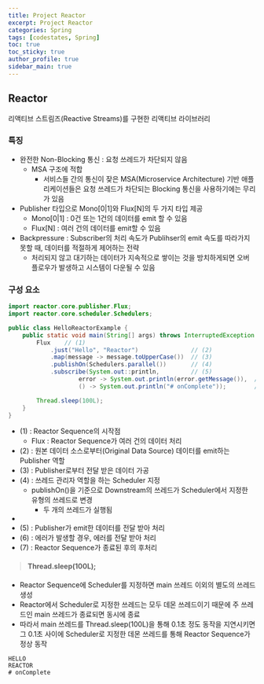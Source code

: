 ```yaml
---
title: Project Reactor
excerpt: Project Reactor
categories: Spring
tags: [codestates, Spring]
toc: true
toc_sticky: true
author_profile: true
sidebar_main: true
---
```

## Reactor
리액티브 스트림즈(Reactive Streams)를 구현한 리액티브 라이브러리

### 특징
- 완전한 Non-Blocking 통신 : 요청 쓰레드가 차단되지 않음
  - MSA 구조에 적합
    - 서비스들 간의 통신이 잦은 MSA(Microservice Architecture) 기반 애플리케이션들은 요청 쓰레드가 차단되는 Blocking 통신을 사용하기에는 무리가 있음
- Publisher 타입으로 Mono[0|1]와 Flux[N]의 두 가지 타입 제공
  - Mono[0|1] : 0건 또는 1건의 데이터를 emit 할 수 있음
  - Flux[N] : 여러 건의 데이터를 emit할 수 있음
- Backpressure : Subscriber의 처리 속도가 Publihser의 emit 속도를 따라가지 못할 때, 데이터를 적절하게 제어하는 전략
  - 처리되지 않고 대기하는 데이터가 지속적으로 쌓이는 것을 방치하게되면 오버플로우가 발생하고 시스템이 다운될 수 있음

### 구성 요소
```Java
import reactor.core.publisher.Flux;
import reactor.core.scheduler.Schedulers;

public class HelloReactorExample {
    public static void main(String[] args) throws InterruptedException {
        Flux    // (1)
            .just("Hello", "Reactor")               // (2)
            .map(message -> message.toUpperCase())  // (3)
            .publishOn(Schedulers.parallel())       // (4)
            .subscribe(System.out::println,         // (5)
                    error -> System.out.println(error.getMessage()),  // (6)
                    () -> System.out.println("# onComplete"));        // (7)

        Thread.sleep(100L);
    }
}
```
- (1) : Reactor Sequence의 시작점 
  - Flux : Reactor Sequence가 여러 건의 데이터 처리
- (2) : 원본 데이터 소스로부터(Original Data Source) 데이터를 emit하는 Publisher 역할  
- (3) : Publisher로부터 전달 받은 데이터 가공   
- (4) : 쓰레드 관리자 역할을 하는 Scheduler 지정
  - publishOn()을 기준으로 Downstream의 쓰레드가 Scheduler에서 지정한 유형의 쓰레드로 변경
    -  두 개의 쓰레드가 실행됨  
- 
- (5) : Publisher가 emit한 데이터를 전달 받아 처리  
- (6) : 에러가 발생할 경우, 에러를 전달 받아 처리
- (7) : Reactor Sequence가 종료된 후의 후처리

> #### Thread.sleep(100L);
- Reactor Sequence에 Scheduler를 지정하면 main 쓰레드 이외의 별도의 쓰레드 생성
- Reactor에서 Scheduler로 지정한 쓰레드는 모두 데몬 쓰레드이기 때문에 주 쓰레드인 main 쓰레드가 종료되면 동시에 종료
- 따라서 main 쓰레드를 Thread.sleep(100L)을 통해 0.1초 정도 동작을 지연시키면 그 0.1초 사이에 Scheduler로 지정한 데몬 쓰레드를 통해 Reactor Sequence가 정상 동작
```
HELLO
REACTOR
# onComplete
```





